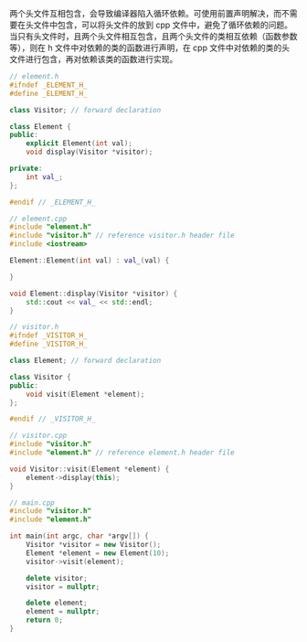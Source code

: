 两个头文件互相包含，会导致编译器陷入循环依赖。可使用前置声明解决，而不需要在头文件中包含，可以将头文件的放到 cpp 文件中，避免了循环依赖的问题。当只有头文件时，且两个头文件相互包含，且两个头文件的类相互依赖（函数参数等），则在 h 文件中对依赖的类的函数进行声明，在 cpp 文件中对依赖的类的头文件进行包含，再对依赖该类的函数进行实现。

```cpp
// element.h
#ifndef _ELEMENT_H_
#define _ELEMENT_H_

class Visitor; // forward declaration

class Element {
public:
    explicit Element(int val);
    void display(Visitor *visitor);

private:
    int val_;
};

#endif // _ELEMENT_H_
```

```cpp
// element.cpp
#include "element.h"
#include "visitor.h" // reference visitor.h header file
#include <iostream>

Element::Element(int val) : val_(val) {

}

void Element::display(Visitor *visitor) {
    std::cout << val_ << std::endl;
}
```

```cpp
// visitor.h
#ifndef _VISITOR_H_
#define _VISITOR_H_

class Element; // forward declaration

class Visitor {
public:
    void visit(Element *element);
};

#endif // _VISITOR_H_
```

```cpp
// visitor.cpp
#include "visitor.h"
#include "element.h" // reference element.h header file

void Visitor::visit(Element *element) {
    element->display(this);
}
```

```cpp
// main.cpp
#include "visitor.h"
#include "element.h"

int main(int argc, char *argv[]) {
    Visitor *visitor = new Visitor();
    Element *element = new Element(10);
    visitor->visit(element);

    delete visitor;
    visitor = nullptr;

    delete element;
    element = nullptr;
    return 0;
}
```

